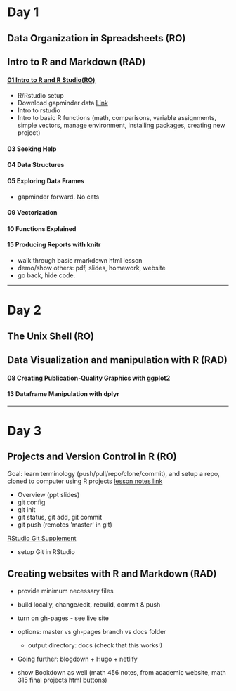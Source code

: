# Day 1

## Data Organization in Spreadsheets (RO)




## Intro to R and Markdown (RAD)

#### [01 Intro to R and R Studio(RO)](https://u2ng.github.io/swc-r-notes/01-intro-r-rstudio.html)
* R/Rstudio setup
* Download gapminder data  [Link](https://raw.githubusercontent.com/resbaz/r-novice-gapminder-files/master/data/gapminder-FiveYearData.csv)
* Intro to rstudio
* Intro to basic R functions (math, comparisons, variable assignments, simple vectors, manage environment, installing packages, creating new project)
#### 03 Seeking Help
#### 04 Data Structures
#### 05 Exploring Data Frames
* gapminder forward. No cats
#### 09 Vectorization
#### 10 Functions Explained
#### 15 Producing Reports with knitr
* walk through basic rmarkdown html lesson
* demo/show others: pdf, slides, homework, website
* go back, hide code.

----

# Day 2

## The Unix Shell (RO)


## Data Visualization and manipulation with R (RAD)

#### 08 Creating Publication-Quality Graphics with ggplot2
#### 13 Dataframe Manipulation with dplyr

----

# Day 3

## Projects and Version Control in R (RO)
Goal: learn terminology (push/pull/repo/clone/commit), and setup a repo, cloned to computer using R projects
[lesson notes link](https://github.com/U2NG/2018-git-notes)
* Overview (ppt slides)
* git config
* git init
* git status, git add, git commit
* git push (remotes 'master' in git)

[RStudio Git Supplement](https://swcarpentry.github.io/git-novice/14-supplemental-rstudio/index.html)
* setup Git in RStudio

## Creating websites with R and Markdown (RAD)
* provide minimum necessary files
* build locally, change/edit, rebuild, commit & push
* turn on gh-pages - see live site

* options: master vs gh-pages branch vs docs folder
    - output directory: docs (check that this works!)
* Going further: blogdown + Hugo + netlify
* show Bookdown as well (math 456 notes, from academic website, math 315 final projects html buttons)

